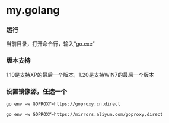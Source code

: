 # my.golang

### 运行
当前目录，打开命令行，输入“go.exe”
### 版本支持
1.10是支持XP的最后一个版本，1.20是支持WIN7的最后一个版本

### 设置镜像源，任选一个
```
go env -w GOPROXY=https://goproxy.cn,direct

go env -w GOPROXY=https://mirrors.aliyun.com/goproxy,direct
```
